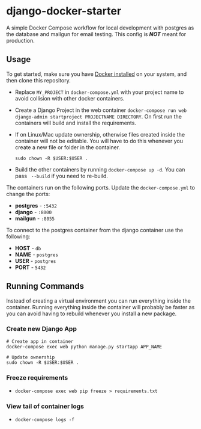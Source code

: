 # django-docker-starter
A simple Docker Compose workflow for local development with postgres as the database and mailgun for email testing. This config is **_NOT_** meant for production.


## Usage

To get started, make sure you have [Docker installed](https://docs.docker.com/desktop/) on your system, and then clone this repository.

- Replace `MY_PROJECT` in `docker-compose.yml` with your project name to avoid collision with other docker containers. 

- Create a Django Project in the web container `docker-compose run web django-admin startproject PROJECTNAME DIRECTORY`. On first run the containers will build and install the requirements.

- If on Linux/Mac update ownership, otherwise files created inside the container will not be editable. You will have to do this whenever you create a new file or folder in the container. 
    
    ```sudo chown -R $USER:$USER .```

- Build the other containers by running `docker-compose up -d`. You can pass ` --build` if you need to re-build.

The containers run on the following ports. Update the `docker-compose.yml` to change the ports:

- **postgres** - `:5432`
- **django**   - `:8000`
- **mailgun**  - `:8055`

To connect to the postgres container from the django container use the following:
- **HOST** - `db`
- **NAME** - `postgres`
- **USER** - `postgres`
- **PORT** - `5432`


## Running Commands
Instead of creating a virtual environment you can run everything inside the container. Running everything inside the container will probably be faster as you can avoid having to rebuild whenever you install a new package.

### Create new Django App
```
# Create app in container
docker-compose exec web python manage.py startapp APP_NAME

# Update ownership
sudo chown -R $USER:$USER .
```

### Freeze requirements
- `docker-compose exec web pip freeze > requirements.txt`

### View tail of container logs
- `docker-compose logs -f`
